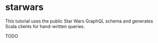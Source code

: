 # starwars

This tutorial uses the public Star Wars GraphQL schema and generates Scala clients for hand-written queries.

TODO
